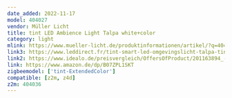 ```yaml
---
date_added: 2022-11-17
model: 404027
vendor: Müller Licht
title: tint LED Ambience Light Talpa white+color
category: light
mlink: https://www.mueller-licht.de/produktinformationen/artikel/?q=404027
link3: https://www.leddirect.fr/tint-smart-led-omgevingslicht-talpa-tint-rgbw?gclid=Cj0KCQiA1NebBhDDARIsAANiDD1VFldQcj1CfR7VqIwzo9Sg0tFijob9BXt00-laOguK5BpgVN5r6_oaAm0qEALw_wcB
link2: https://www.idealo.de/preisvergleich/OffersOfProduct/201163894_-tint-led-ambienteleuchte-white-color-talpa-1800-6500k-rgb-2700k-404027-mueller-licht.html
link: https://www.amazon.de/dp/B07ZPL1SKT
zigbeemodel: ['tint-ExtendedColor']
compatible: [z2m, z4d]
z2m: 404036
---
```




